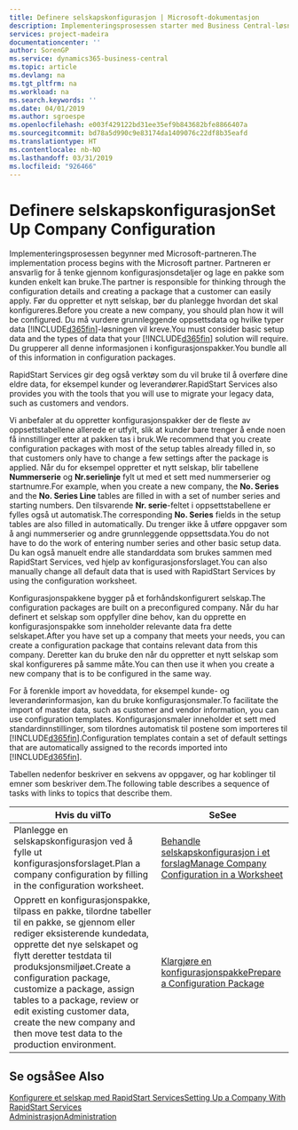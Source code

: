 ```yaml
---
title: Definere selskapskonfigurasjon | Microsoft-dokumentasjon
description: Implementeringsprosessen starter med Business Central-løsningen som kreves. Du grupperer all denne informasjonen i konfigurasjonspakker.
services: project-madeira
documentationcenter: ''
author: SorenGP
ms.service: dynamics365-business-central
ms.topic: article
ms.devlang: na
ms.tgt_pltfrm: na
ms.workload: na
ms.search.keywords: ''
ms.date: 04/01/2019
ms.author: sgroespe
ms.openlocfilehash: e003f429122bd31ee35ef9b843682bfe8866407a
ms.sourcegitcommit: bd78a5d990c9e83174da1409076c22df8b35eafd
ms.translationtype: HT
ms.contentlocale: nb-NO
ms.lasthandoff: 03/31/2019
ms.locfileid: "926466"
---
```

# <a name="set-up-company-configuration"></a><span data-ttu-id="386be-104">Definere selskapskonfigurasjon</span><span class="sxs-lookup"><span data-stu-id="386be-104">Set Up Company Configuration</span></span>
<span data-ttu-id="386be-105">Implementeringsprosessen begynner med Microsoft-partneren.</span><span class="sxs-lookup"><span data-stu-id="386be-105">The implementation process begins with the Microsoft partner.</span></span> <span data-ttu-id="386be-106">Partneren er ansvarlig for å tenke gjennom konfigurasjonsdetaljer og lage en pakke som kunden enkelt kan bruke.</span><span class="sxs-lookup"><span data-stu-id="386be-106">The partner is responsible for thinking through the configuration details and creating a package that a customer can easily apply.</span></span> <span data-ttu-id="386be-107">Før du oppretter et nytt selskap, bør du planlegge hvordan det skal konfigureres.</span><span class="sxs-lookup"><span data-stu-id="386be-107">Before you create a new company, you should plan how it will be configured.</span></span> <span data-ttu-id="386be-108">Du må vurdere grunnleggende oppsettsdata og hvilke typer data [!INCLUDE[d365fin](includes/d365fin_md.md)]-løsningen vil kreve.</span><span class="sxs-lookup"><span data-stu-id="386be-108">You must consider basic setup data and the types of data that your [!INCLUDE[d365fin](includes/d365fin_md.md)] solution will require.</span></span> <span data-ttu-id="386be-109">Du grupperer all denne informasjonen i konfigurasjonspakker.</span><span class="sxs-lookup"><span data-stu-id="386be-109">You bundle all of this information in configuration packages.</span></span>

<span data-ttu-id="386be-110">RapidStart Services gir deg også verktøy som du vil bruke til å overføre dine eldre data, for eksempel kunder og leverandører.</span><span class="sxs-lookup"><span data-stu-id="386be-110">RapidStart Services also provides you with the tools that you will use to migrate your legacy data, such as customers and vendors.</span></span>  

<span data-ttu-id="386be-111">Vi anbefaler at du oppretter konfigurasjonspakker der de fleste av oppsettstabellene allerede er utfylt, slik at kunder bare trenger å ende noen få innstillinger etter at pakken tas i bruk.</span><span class="sxs-lookup"><span data-stu-id="386be-111">We recommend that you create configuration packages with most of the setup tables already filled in, so that customers only have to change a few settings after the package is applied.</span></span> <span data-ttu-id="386be-112">Når du for eksempel oppretter et nytt selskap, blir tabellene **Nummerserie** og **Nr.serielinje** fylt ut med et sett med nummerserier og startnumre.</span><span class="sxs-lookup"><span data-stu-id="386be-112">For example, when you create a new company, the **No. Series** and the **No. Series Line** tables are filled in with a set of number series and starting numbers.</span></span> <span data-ttu-id="386be-113">Den tilsvarende **Nr. serie**-feltet i oppsettstabellene er fylles også ut automatisk.</span><span class="sxs-lookup"><span data-stu-id="386be-113">The corresponding **No. Series** fields in the setup tables are also filled in automatically.</span></span> <span data-ttu-id="386be-114">Du trenger ikke å utføre oppgaver som å angi nummerserier og andre grunnleggende oppsettsdata.</span><span class="sxs-lookup"><span data-stu-id="386be-114">You do not have to do the work of entering number series and other basic setup data.</span></span> <span data-ttu-id="386be-115">Du kan også manuelt endre alle standarddata som brukes sammen med RapidStart Services, ved hjelp av konfigurasjonsforslaget.</span><span class="sxs-lookup"><span data-stu-id="386be-115">You can also manually change all default data that is used with RapidStart Services by using the configuration worksheet.</span></span>  

<span data-ttu-id="386be-116">Konfigurasjonspakkene bygger på et forhåndskonfigurert selskap.</span><span class="sxs-lookup"><span data-stu-id="386be-116">The configuration packages are built on a preconfigured company.</span></span> <span data-ttu-id="386be-117">Når du har definert et selskap som oppfyller dine behov, kan du opprette en konfigurasjonspakke som inneholder relevante data fra dette selskapet.</span><span class="sxs-lookup"><span data-stu-id="386be-117">After you have set up a company that meets your needs, you can create a configuration package that contains relevant data from this company.</span></span> <span data-ttu-id="386be-118">Deretter kan du bruke den når du oppretter et nytt selskap som skal konfigureres på samme måte.</span><span class="sxs-lookup"><span data-stu-id="386be-118">You can then use it when you create a new company that is to be configured in the same way.</span></span>  

<span data-ttu-id="386be-119">For å forenkle import av hoveddata, for eksempel kunde- og leverandørinformasjon, kan du bruke konfigurasjonsmaler.</span><span class="sxs-lookup"><span data-stu-id="386be-119">To facilitate the import of master data, such as customer and vendor information, you can use configuration templates.</span></span> <span data-ttu-id="386be-120">Konfigurasjonsmaler inneholder et sett med standardinnstillinger, som tilordnes automatisk til postene som importeres til [!INCLUDE[d365fin](includes/d365fin_md.md)].</span><span class="sxs-lookup"><span data-stu-id="386be-120">Configuration templates contain a set of default settings that are automatically assigned to the records imported into [!INCLUDE[d365fin](includes/d365fin_md.md)].</span></span>

<span data-ttu-id="386be-121">Tabellen nedenfor beskriver en sekvens av oppgaver, og har koblinger til emner som beskriver dem.</span><span class="sxs-lookup"><span data-stu-id="386be-121">The following table describes a sequence of tasks with links to topics that describe them.</span></span>

|<span data-ttu-id="386be-122">**Hvis du vil**</span><span class="sxs-lookup"><span data-stu-id="386be-122">**To**</span></span>|<span data-ttu-id="386be-123">**Se**</span><span class="sxs-lookup"><span data-stu-id="386be-123">**See**</span></span>|  
|------------|-------------|  
|<span data-ttu-id="386be-124">Planlegge en selskapskonfigurasjon ved å fylle ut konfigurasjonsforslaget.</span><span class="sxs-lookup"><span data-stu-id="386be-124">Plan a company configuration by filling in the configuration worksheet.</span></span>|[<span data-ttu-id="386be-125">Behandle selskapskonfigurasjon i et forslag</span><span class="sxs-lookup"><span data-stu-id="386be-125">Manage Company Configuration in a Worksheet</span></span>](admin-how-to-manage-company-configuration-in-a-worksheet.md)|  
|<span data-ttu-id="386be-126">Opprett en konfigurasjonspakke, tilpass en pakke, tilordne tabeller til en pakke, se gjennom eller rediger eksisterende kundedata, opprette det nye selskapet og flytt deretter testdata til produksjonsmiljøet.</span><span class="sxs-lookup"><span data-stu-id="386be-126">Create a configuration package, customize a package, assign tables to a package, review or edit existing customer data, create the new company and then move test data to the production environment.</span></span>|[<span data-ttu-id="386be-127">Klargjøre en konfigurasjonspakke</span><span class="sxs-lookup"><span data-stu-id="386be-127">Prepare a Configuration Package</span></span>](admin-how-to-prepare-a-configuration-package.md)| 

## <a name="see-also"></a><span data-ttu-id="386be-128">Se også</span><span class="sxs-lookup"><span data-stu-id="386be-128">See Also</span></span>  
[<span data-ttu-id="386be-129">Konfigurere et selskap med RapidStart Services</span><span class="sxs-lookup"><span data-stu-id="386be-129">Setting Up a Company With RapidStart Services</span></span>](admin-set-up-a-company-with-rapidstart.md)  
[<span data-ttu-id="386be-130">Administrasjon</span><span class="sxs-lookup"><span data-stu-id="386be-130">Administration</span></span>](admin-setup-and-administration.md)
